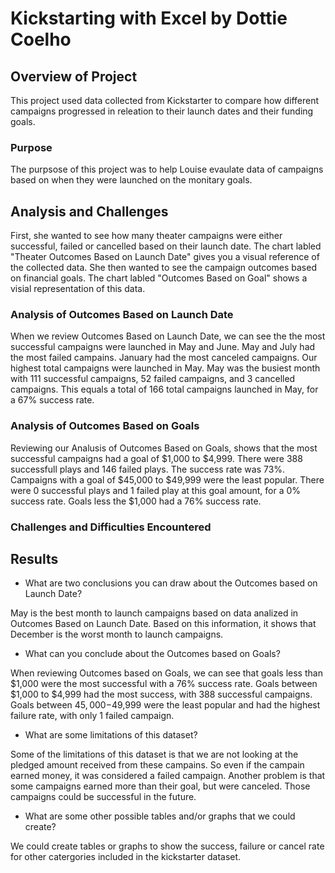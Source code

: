 # Kickstarting with Excel by Dottie Coelho

## Overview of Project

This project used data collected from Kickstarter to compare how different campaigns progressed in releation to their launch dates and their funding goals. 

### Purpose

The purpsose of this project was to help Louise evaulate data of campaigns based on when they were launched on the monitary goals. 
 
## Analysis and Challenges

First, she wanted to see how many theater campaigns were either successful, failed or cancelled based on their launch date. The chart labled "Theater Outcomes Based on Launch Date" gives you a visual reference of the collected data. She then wanted to see the campaign outcomes based on financial goals. The chart labled "Outcomes Based on Goal" shows a visial representation of this data. 

### Analysis of Outcomes Based on Launch Date

When we review Outcomes Based on Launch Date, we can see the the most successful campaigns were launched in May and June. May and July had the most failed campains. January had the most canceled campaigns. Our highest total campaigns were launched in May. May was the busiest month with 111 successful campaigns, 52 failed campaigns, and 3 cancelled campaigns. This equals a total of 166 total campaigns launched in May, for a 67% success rate. 

### Analysis of Outcomes Based on Goals

Reviewing our Analusis of Outcomes Based on Goals, shows that the most successful campaigns had a goal of $1,000 to $4,999. There were 388 successfull plays and 146 failed plays. The success rate was 73%. Campaigns with a goal of $45,000 to $49,999 were the least popular. There were 0 successful plays and 1 failed play at this goal amount, for a 0% success rate. Goals less the $1,000 had a 76% success rate.

### Challenges and Difficulties Encountered

## Results

- What are two conclusions you can draw about the Outcomes based on Launch Date?

May is the best month to launch campaigns based on data analized in Outcomes Based on Launch Date. Based on this information, it shows that December is the worst month to launch campaigns. 

- What can you conclude about the Outcomes based on Goals?

When reviewing Outcomes based on Goals, we can see that goals less than $1,000 were the most successful with a 76% success rate. Goals between $1,000 to $4,999 had the most success, with 388 successful campaigns. Goals between $45,000-$49,999 were the least popular and had the highest failure rate, with only 1 failed campaign. 

- What are some limitations of this dataset?

Some of the limitations of this dataset is that we are not looking at the pledged amount received from these campains. So even if the campain earned money, it was considered a failed campaign. Another problem is that some campaigns earned more than their goal, but were canceled. Those campaigns could be successful in the future. 

- What are some other possible tables and/or graphs that we could create?

We could create tables or graphs to show the success, failure or cancel rate for other catergories included in the kickstarter dataset. 

